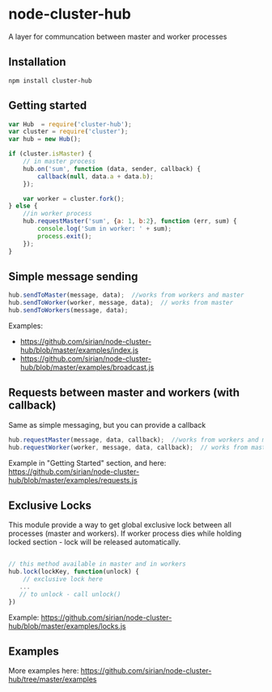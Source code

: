 node-cluster-hub
================

A layer for communcation between master and worker processes

Installation
------
```
npm install cluster-hub
```

Getting started
------
```javascript
var Hub  = require('cluster-hub');
var cluster = require('cluster');
var hub = new Hub();

if (cluster.isMaster) {
    // in master process
    hub.on('sum', function (data, sender, callback) {
        callback(null, data.a + data.b);
    });

    var worker = cluster.fork();
} else {
    //in worker process
    hub.requestMaster('sum', {a: 1, b:2}, function (err, sum) {
        console.log('Sum in worker: ' + sum);
        process.exit();
    });
}
```

Simple message sending
------

```javascript
hub.sendToMaster(message, data);  //works from workers and master
hub.sendToWorker(worker, message, data);  // works from master
hub.sendToWorkers(message, data);
```

Examples:
* https://github.com/sirian/node-cluster-hub/blob/master/examples/index.js
* https://github.com/sirian/node-cluster-hub/blob/master/examples/broadcast.js

Requests between master and workers (with callback)
------
Same as simple messaging, but you can provide a callback 

```javascript
hub.requestMaster(message, data, callback);  //works from workers and master
hub.requestWorker(worker, message, data, callback);  // works from master
```

Example in "Getting Started" section, and here: https://github.com/sirian/node-cluster-hub/blob/master/examples/requests.js

Exclusive Locks
------

This module provide a way to get global exclusive lock between all processes (master and workers). If worker process dies while holding locked section - lock will be released automatically.

```javascript

// this method available in master and in workers
hub.lock(lockKey, function(unlock) {
    // exclusive lock here
   ...
   // to unlock - call unlock()
})
```

Example: https://github.com/sirian/node-cluster-hub/blob/master/examples/locks.js

Examples
------
More examples here: https://github.com/sirian/node-cluster-hub/tree/master/examples
